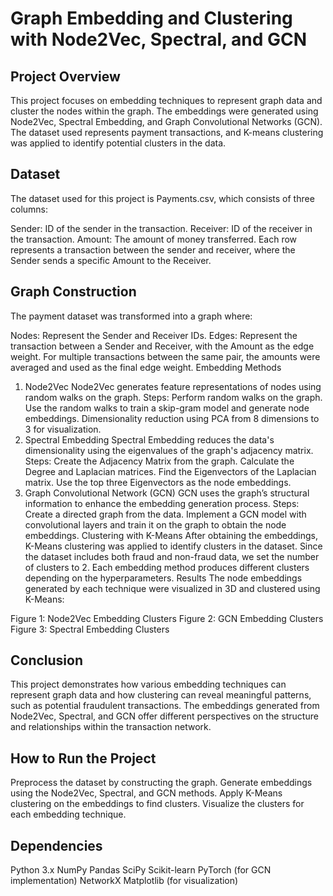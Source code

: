 # Graph Embedding and Clustering with Node2Vec, Spectral, and GCN
## Project Overview
This project focuses on embedding techniques to represent graph data and cluster the nodes within the graph. The embeddings were generated using Node2Vec, Spectral Embedding, and Graph Convolutional Networks (GCN). The dataset used represents payment transactions, and K-means clustering was applied to identify potential clusters in the data.

## Dataset
The dataset used for this project is Payments.csv, which consists of three columns:

Sender: ID of the sender in the transaction.
Receiver: ID of the receiver in the transaction.
Amount: The amount of money transferred.
Each row represents a transaction between the sender and receiver, where the Sender sends a specific Amount to the Receiver.

## Graph Construction
The payment dataset was transformed into a graph where:

Nodes: Represent the Sender and Receiver IDs.
Edges: Represent the transaction between a Sender and Receiver, with the Amount as the edge weight.
For multiple transactions between the same pair, the amounts were averaged and used as the final edge weight.
Embedding Methods
1. Node2Vec
Node2Vec generates feature representations of nodes using random walks on the graph.
Steps:
Perform random walks on the graph.
Use the random walks to train a skip-gram model and generate node embeddings.
Dimensionality reduction using PCA from 8 dimensions to 3 for visualization.
2. Spectral Embedding
Spectral Embedding reduces the data's dimensionality using the eigenvalues of the graph's adjacency matrix.
Steps:
Create the Adjacency Matrix from the graph.
Calculate the Degree and Laplacian matrices.
Find the Eigenvectors of the Laplacian matrix.
Use the top three Eigenvectors as the node embeddings.
3. Graph Convolutional Network (GCN)
GCN uses the graph’s structural information to enhance the embedding generation process.
Steps:
Create a directed graph from the data.
Implement a GCN model with convolutional layers and train it on the graph to obtain the node embeddings.
Clustering with K-Means
After obtaining the embeddings, K-Means clustering was applied to identify clusters in the dataset.
Since the dataset includes both fraud and non-fraud data, we set the number of clusters to 2.
Each embedding method produces different clusters depending on the hyperparameters.
Results
The node embeddings generated by each technique were visualized in 3D and clustered using K-Means:

Figure 1: Node2Vec Embedding Clusters
Figure 2: GCN Embedding Clusters
Figure 3: Spectral Embedding Clusters
## Conclusion
This project demonstrates how various embedding techniques can represent graph data and how clustering can reveal meaningful patterns, such as potential fraudulent transactions. The embeddings generated from Node2Vec, Spectral, and GCN offer different perspectives on the structure and relationships within the transaction network.

## How to Run the Project
Preprocess the dataset by constructing the graph.
Generate embeddings using the Node2Vec, Spectral, and GCN methods.
Apply K-Means clustering on the embeddings to find clusters.
Visualize the clusters for each embedding technique.

## Dependencies
Python 3.x
NumPy
Pandas
SciPy
Scikit-learn
PyTorch (for GCN implementation)
NetworkX
Matplotlib (for visualization)

